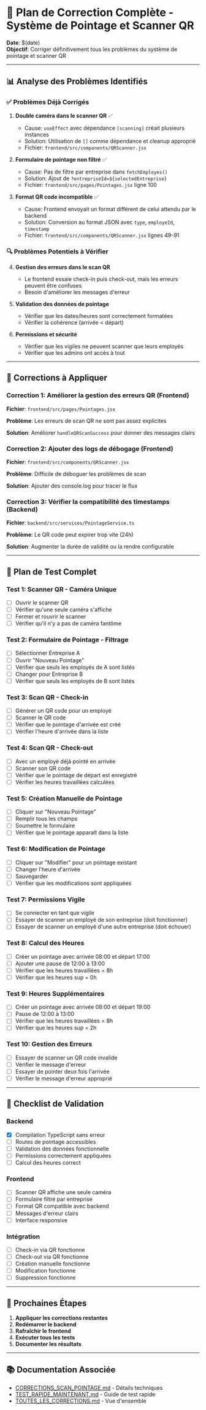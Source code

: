 # 🎯 Plan de Correction Complète - Système de Pointage et Scanner QR

**Date**: $(date)  
**Objectif**: Corriger définitivement tous les problèmes du système de pointage et scanner QR

---

## 📊 Analyse des Problèmes Identifiés

### ✅ Problèmes Déjà Corrigés

1. **Double caméra dans le scanner QR** ✅

   - Cause: `useEffect` avec dépendance `[scanning]` créait plusieurs instances
   - Solution: Utilisation de `[]` comme dépendance et cleanup approprié
   - Fichier: `frontend/src/components/QRScanner.jsx`

2. **Formulaire de pointage non filtré** ✅

   - Cause: Pas de filtre par entreprise dans `fetchEmployes()`
   - Solution: Ajout de `?entrepriseId=${selectedEntreprise}`
   - Fichier: `frontend/src/pages/Pointages.jsx` ligne 100

3. **Format QR code incompatible** ✅
   - Cause: Frontend envoyait un format différent de celui attendu par le backend
   - Solution: Conversion au format JSON avec `type`, `employeId`, `timestamp`
   - Fichier: `frontend/src/components/QRScanner.jsx` lignes 49-91

### 🔍 Problèmes Potentiels à Vérifier

4. **Gestion des erreurs dans le scan QR**

   - Le frontend essaie check-in puis check-out, mais les erreurs peuvent être confuses
   - Besoin d'améliorer les messages d'erreur

5. **Validation des données de pointage**

   - Vérifier que les dates/heures sont correctement formatées
   - Vérifier la cohérence (arrivée < départ)

6. **Permissions et sécurité**
   - Vérifier que les vigiles ne peuvent scanner que leurs employés
   - Vérifier que les admins ont accès à tout

---

## 🔧 Corrections à Appliquer

### Correction 1: Améliorer la gestion des erreurs QR (Frontend)

**Fichier**: `frontend/src/pages/Pointages.jsx`

**Problème**: Les erreurs de scan QR ne sont pas assez explicites

**Solution**: Améliorer `handleQRScanSuccess` pour donner des messages clairs

### Correction 2: Ajouter des logs de débogage (Frontend)

**Fichier**: `frontend/src/components/QRScanner.jsx`

**Problème**: Difficile de déboguer les problèmes de scan

**Solution**: Ajouter des console.log pour tracer le flux

### Correction 3: Vérifier la compatibilité des timestamps (Backend)

**Fichier**: `backend/src/services/PointageService.ts`

**Problème**: Le QR code peut expirer trop vite (24h)

**Solution**: Augmenter la durée de validité ou la rendre configurable

---

## 🧪 Plan de Test Complet

### Test 1: Scanner QR - Caméra Unique

- [ ] Ouvrir le scanner QR
- [ ] Vérifier qu'une seule caméra s'affiche
- [ ] Fermer et rouvrir le scanner
- [ ] Vérifier qu'il n'y a pas de caméra fantôme

### Test 2: Formulaire de Pointage - Filtrage

- [ ] Sélectionner Entreprise A
- [ ] Ouvrir "Nouveau Pointage"
- [ ] Vérifier que seuls les employés de A sont listés
- [ ] Changer pour Entreprise B
- [ ] Vérifier que seuls les employés de B sont listés

### Test 3: Scan QR - Check-in

- [ ] Générer un QR code pour un employé
- [ ] Scanner le QR code
- [ ] Vérifier que le pointage d'arrivée est créé
- [ ] Vérifier l'heure d'arrivée dans la liste

### Test 4: Scan QR - Check-out

- [ ] Avec un employé déjà pointé en arrivée
- [ ] Scanner son QR code
- [ ] Vérifier que le pointage de départ est enregistré
- [ ] Vérifier les heures travaillées calculées

### Test 5: Création Manuelle de Pointage

- [ ] Cliquer sur "Nouveau Pointage"
- [ ] Remplir tous les champs
- [ ] Soumettre le formulaire
- [ ] Vérifier que le pointage apparaît dans la liste

### Test 6: Modification de Pointage

- [ ] Cliquer sur "Modifier" pour un pointage existant
- [ ] Changer l'heure d'arrivée
- [ ] Sauvegarder
- [ ] Vérifier que les modifications sont appliquées

### Test 7: Permissions Vigile

- [ ] Se connecter en tant que vigile
- [ ] Essayer de scanner un employé de son entreprise (doit fonctionner)
- [ ] Essayer de scanner un employé d'une autre entreprise (doit échouer)

### Test 8: Calcul des Heures

- [ ] Créer un pointage avec arrivée 08:00 et départ 17:00
- [ ] Ajouter une pause de 12:00 à 13:00
- [ ] Vérifier que les heures travaillées = 8h
- [ ] Vérifier que les heures sup = 0h

### Test 9: Heures Supplémentaires

- [ ] Créer un pointage avec arrivée 08:00 et départ 19:00
- [ ] Pause de 12:00 à 13:00
- [ ] Vérifier que les heures travaillées = 8h
- [ ] Vérifier que les heures sup = 2h

### Test 10: Gestion des Erreurs

- [ ] Essayer de scanner un QR code invalide
- [ ] Vérifier le message d'erreur
- [ ] Essayer de pointer deux fois l'arrivée
- [ ] Vérifier le message d'erreur approprié

---

## 📝 Checklist de Validation

### Backend

- [x] Compilation TypeScript sans erreur
- [ ] Routes de pointage accessibles
- [ ] Validation des données fonctionnelle
- [ ] Permissions correctement appliquées
- [ ] Calcul des heures correct

### Frontend

- [ ] Scanner QR affiche une seule caméra
- [ ] Formulaire filtré par entreprise
- [ ] Format QR compatible avec backend
- [ ] Messages d'erreur clairs
- [ ] Interface responsive

### Intégration

- [ ] Check-in via QR fonctionne
- [ ] Check-out via QR fonctionne
- [ ] Création manuelle fonctionne
- [ ] Modification fonctionne
- [ ] Suppression fonctionne

---

## 🚀 Prochaines Étapes

1. **Appliquer les corrections restantes**
2. **Redémarrer le backend**
3. **Rafraîchir le frontend**
4. **Exécuter tous les tests**
5. **Documenter les résultats**

---

## 📚 Documentation Associée

- [CORRECTIONS_SCAN_POINTAGE.md](CORRECTIONS_SCAN_POINTAGE.md) - Détails techniques
- [TEST_RAPIDE_MAINTENANT.md](TEST_RAPIDE_MAINTENANT.md) - Guide de test rapide
- [TOUTES_LES_CORRECTIONS.md](TOUTES_LES_CORRECTIONS.md) - Vue d'ensemble
